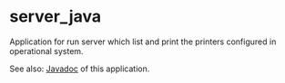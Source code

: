 # server_java

Application for run server which list and print the printers configured in operational system.

See also: <a href="https://github.com/AsonCS/server_java/blob/master/lib/javadoc.zip">Javadoc</a> of this application.
